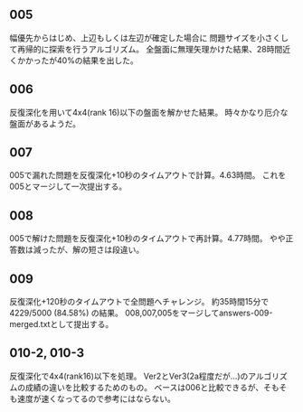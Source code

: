 005
---
幅優先からはじめ、上辺もしくは左辺が確定した場合に
問題サイズを小さくして再帰的に探索を行うアルゴリズム。
全盤面に無理矢理かけた結果、28時間近くかかったが40%の結果を出した。

006
---
反復深化を用いて4x4(rank 16)以下の盤面を解かせた結果。
時々かなり厄介な盤面があるようだ。

007
---
005で漏れた問題を反復深化+10秒のタイムアウトで計算。4.63時間。
これを005とマージして一次提出する。

008
---
005で解けた問題を反復深化+10秒のタイムアウトで再計算。4.77時間。
やや正答数は減ったが、解の短さは段違い。

009
---
反復深化+120秒のタイムアウトで全問題へチャレンジ。
約35時間15分で 4229/5000 (84.58%) の結果。
008,007,005をマージしてanswers-009-merged.txtとして提出する。

010-2, 010-3
-----------
反復深化で4x4(rank16)以下を処理。
Ver2とVer3(2a程度だが...)のアルゴリズムの成績の違いを比較するためのもの。
ベースは006と比較できるが、そもそも速度が速くなってるので参考にはならない。
